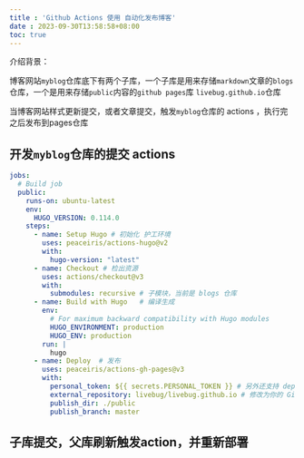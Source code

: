 ```yaml
---
title : 'Github Actions 使用 自动化发布博客' 
date : 2023-09-30T13:58:58+08:00
toc: true
---
```


介绍背景：

博客网站`myblog`仓库底下有两个子库，一个子库是用来存储`markdown`文章的`blogs`仓库，一个是用来存储`public`内容的`github pages`库 `livebug.github.io`仓库

当博客网站样式更新提交，或者文章提交，触发`myblog`仓库的 actions ，执行完之后发布到pages仓库


## 开发`myblog`仓库的提交 actions

```yaml
jobs:
  # Build job
  public:
    runs-on: ubuntu-latest
    env:
      HUGO_VERSION: 0.114.0
    steps:
      - name: Setup Hugo # 初始化 护工环境
        uses: peaceiris/actions-hugo@v2
        with:
          hugo-version: "latest" 
      - name: Checkout # 检出资源
        uses: actions/checkout@v3
        with:
          submodules: recursive # 子模块，当前是 blogs 仓库
      - name: Build with Hugo   # 编译生成
        env:
          # For maximum backward compatibility with Hugo modules
          HUGO_ENVIRONMENT: production
          HUGO_ENV: production
        run: |
          hugo  
      - name: Deploy  # 发布
        uses: peaceiris/actions-gh-pages@v3
        with:
          personal_token: ${{ secrets.PERSONAL_TOKEN }} # 另外还支持 deploy_token 和 github_token
          external_repository: livebug/livebug.github.io # 修改为你的 GitHub Pages 仓库
          publish_dir: ./public
          publish_branch: master
```

## 子库提交，父库刷新触发action，并重新部署

